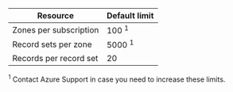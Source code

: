 
| Resource  | Default limit 
--- | ---
| Zones per subscription | 100 <sup>1</sup>
| Record sets per zone| 5000 <sup>1</sup>
| Records per record set| 20

<sup>1</sup> Contact Azure Support in case you need to increase these limits.
